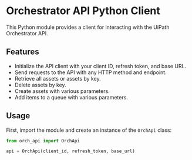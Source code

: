# Orchestrator API Python Client

This Python module provides a client for interacting with the UiPath Orchestrator API.

## Features

- Initialize the API client with your client ID, refresh token, and base URL.
- Send requests to the API with any HTTP method and endpoint.
- Retrieve all assets or assets by key.
- Delete assets by key.
- Create assets with various parameters.
- Add items to a queue with various parameters.

## Usage

First, import the module and create an instance of the `OrchApi` class:

```python
from orch_api import OrchApi

api = OrchApi(client_id, refresh_token, base_url)

